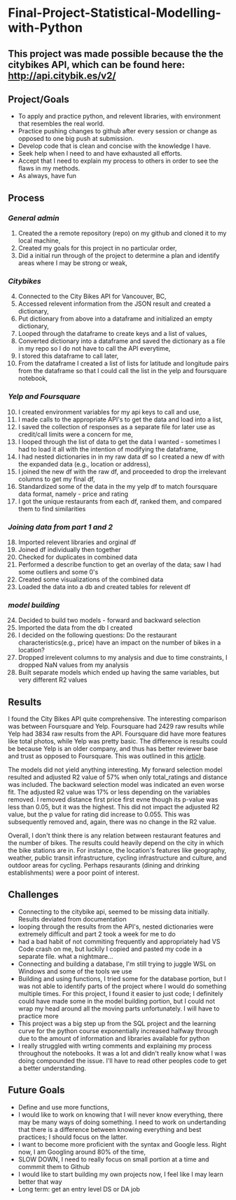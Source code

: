 # Final-Project-Statistical-Modelling-with-Python

## This project was made possible because the the citybikes API, which can be found here: http://api.citybik.es/v2/

## Project/Goals
- To apply and practice python, and relevent libraries, with environment that resembles the real world.
- Practice pushing changes to github after every session or change as opposed to one big push at submission.
- Develop code that is clean and concise with the knowledge I have.
- Seek help when I need to and have exhausted all efforts.
- Accept that I need to explain my process to others in order to see the flaws in my methods.
- As always, have fun

## Process
### _General admin_
1. Created the a remote repository (repo) on my github and cloned it to my local machine,
2. Created my goals for this project in no particular order, 
3. Did a initial run through of the project to determine a plan and identify areas where I may be strong or weak,
### _Citybikes_
4. Connected to the City Bikes API for Vancouver, BC,
5. Accessed relevent information from the JSON result and created a dictionary,
6. Put dictionary from above into a dataframe and initialized an empty dictionary,
7. Looped through the dataframe to create keys and a list of values,
8. Converted dictionary into a dataframe and saved the dictionary as a file in  my repo so I do not have to call the API everytime,
9. I stored this dataframe to call later,
10. From the dataframe I created a list of lists for latitude and longitude pairs from the dataframe so that I could call the list in the yelp and foursquare notebook,
### _Yelp and Foursquare_
10. I created environment variables for my api keys to call and use,
11. I made calls to the appropriate API's to get the data and load into a list,
12. I saved the collection of responses as a separate file for later use as credit/call limits were a concern for me,
13. I looped through the list of data to get the data I wanted - sometimes I had to load it all with the intention of modifying the dataframe,
14. I had nested dictionaries in in my raw data df so I created a new df with the expanded data (e.g., location or address),
15. I joined the new df with the raw df, and proceeded to drop the irrelevant columns to get my final df,
16. Standardized some of the data in the my yelp df to match foursquare data format, namely - price and rating
17. I got the unique restaurants from each df, ranked them, and compared them to find similarities
### _Joining data from part 1 and 2_
18. Imported relevent libraries and orginal df
19. Joined df individually then together
20. Checked for duplicates in combined data
21. Performed a describe function to get an overlay of the data; saw I had some outliers and some 0's
22. Created some visualizations of the combined data
23. Loaded the data into a db and created tables for relevent df
### _model building_
24. Decided to build two models - forward and backward selection
25. Imported the data from the db I created
26. I decided on the following questions: Do the restaurant characteristics(e.g., price) have an impact on the number of bikes in a location?
27. Dropped irrelevent columns to my analysis and due to time constraints, I dropped NaN values from my analysis
28. Built separate models which ended up having the same variables, but very different R2 values



## Results

I found the City Bikes API quite comprehensive. The interesting comparison was between Foursquare and Yelp. Foursquare had 2429 raw results while Yelp had 3834 raw results from the API. Foursquare did have more features like total photos, while Yelp was pretty basic. The difference is results could be because Yelp is an older company, and thus has better reviewer base and trust as opposed to Foursquare. This was outlined in this [article](https://medium.com/similar-app-development/yelp-vs-foursquare-two-similar-platforms-with-a-completely-different-approach-8bd40ae895e2).

The models did not yield anything interesting. My forward selection model resulted and adjusted R2 value of 57% when only total_ratings and distance was included. The backward selection model was indicated an even worse fit. The adjusted R2 value was 17% or less depending on the variables removed. I removed distance first price first evne though its p-value was less than 0.05, but it was the highest. This did not impact the adjusted R2 value, but the p value for rating did increase to 0.055. This was subsequently removed and, again, there was no change in the R2 value.

Overall, I don't think there is any relation between restaurant features and the number of bikes. The results could heavily depend on the city in which the bike stations are in. For instance, the location's features like geography, weather, public transit infrastructure, cycling infrastructure and culture, and outdoor areas for cycling. Perhaps resaurants (dining and drinking establishments) were a poor point of interest.

## Challenges 
- Connecting to the citybike api, seemed to be missing data initially. Results deviated from documentation
- looping through the results from the API's, nested dictionaries were extremely difficult and part 2 took a week for me to do
- had a bad habit of not commiting frequently and appropriately had VS Code crash on me, but luckily I copied and pasted my code in a separate file. what a nightmare...
- Connecting and building a database, I'm still trying to juggle WSL on Windows and some of the tools we use
- Building and using functions, I tried some for the database portion, but I was not able to identify parts of the project where I would do something multiple times. For this project, I found it easier to just code; I definitely could have made some in the model building portion, but I could not wrap my head around all the moving parts unfortunately. I will have to practice more
- This project was a big step up from the SQL project and the learning curve for the python course exponentially increased halfway through due to the amount of information and libraries available for python
- I really struggled with wrting comments and explaining my process throughout the notebooks. It was a lot and didn't really know what I was doing compounded the issue. I'll have to read other peoples code to get a better understanding. 

## Future Goals
- Define and use more functions,
- I would like to work on knowing that I will never know everything, there may be many ways of doing something. I need to work on undertanding that there is a difference between knowing everything and best practices; I should focus on the latter.
- I want to become more proficient with the syntax and Google less. Right now, I am Googling around 80% of the time,
- SLOW DOWN, I need to really focus on small portion at a time and commmit them to Github
- I would like to start building my own projects now, I feel like I may learn better that way
- Long term: get an entry level DS or DA job